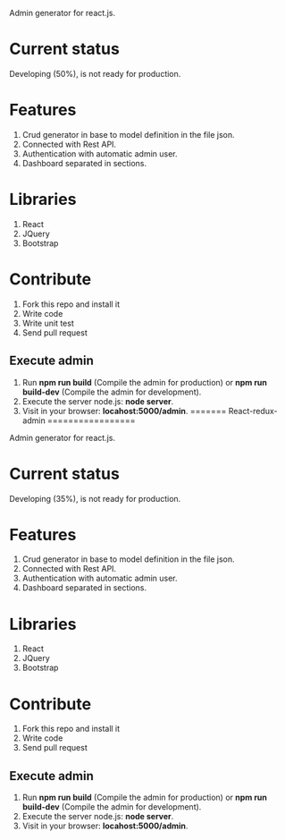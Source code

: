 
Admin generator for react.js.

Current status
==============

Developing (50%), is not ready for production.

Features
========

1. Crud generator in base to model definition in the file json.
2. Connected with Rest API.
3. Authentication with automatic admin user.
4. Dashboard separated in sections.

Libraries
=========

1. React
2. JQuery
3. Bootstrap

Contribute
==========

1. Fork this repo and install it
2. Write code
3. Write unit test
4. Send pull request

Execute admin
-------------

1. Run **npm run build** (Compile the admin for production) or **npm run build-dev** (Compile the admin for development).
2. Execute the server node.js: **node server**.
3. Visit in your browser: **locahost:5000/admin**.
=======
React-redux-admin
=================

Admin generator for react.js.

Current status
==============

Developing (35%), is not ready for production.

Features
========

1. Crud generator in base to model definition in the file json.
2. Connected with Rest API.
3. Authentication with automatic admin user.
4. Dashboard separated in sections.

Libraries
=========

1. React
2. JQuery
3. Bootstrap

Contribute
==========

1. Fork this repo and install it
2. Write code
3. Send pull request

Execute admin
-------------

1. Run **npm run build** (Compile the admin for production) or **npm run build-dev** (Compile the admin for development).
2. Execute the server node.js: **node server**.
3. Visit in your browser: **locahost:5000/admin**.
